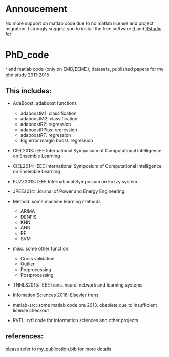 Annoucement
===========
No more support on matlab code due to no matlab license and project migration.
I strongly suggest you to install the free software [R](https://www.r-project.org) and [Rstudio](https://www.rstudio.com) for 
# PhD_code
r and matlab code (only on EMD/EEMD), datasets, published papers for my phd study 2011-2015

## This includes:
* AdaBoost: adaboost functions
  * adaboostM1: classification
  * adaboostM2: classification
  * adaboostR2: regression
  * adaboostRPlus: regression
  * adaboostRT: regression
  * Big error margin boost: regression
    
* CIEL2013: IEEE International Symposium of Computational Intelligence on Ensemble Learning       

* CIEL2014: IEEE International Symposium of Computational Intelligence on Ensemble Learning       

* FUZZ2013: IEEE International Symposium on Fuzzy system      

* JPEE2014: Journal of Power and Energy Engineering       

* Method: some machine learning methods        
  * ARIMA
  * DENFIS
  * KNN
  * ANN
  * RF
  * SVM
    
* misc: some other function          
  * Cross validation
  * Outlier
  * Preprocessing
  * Postprocessing
    
* TNNLS2015: IEEE trans. neural network and learning systems

* Infomation Sciences 2016: Elsevier trans.

* matlab-src: some matlab code pre 2013. obsolete due to insufficient license checkout 

* RVFL: rvfl code for Information sciences and other projects


## references:

please refer to [my_publication.bib](my_publication.bib) for more details

